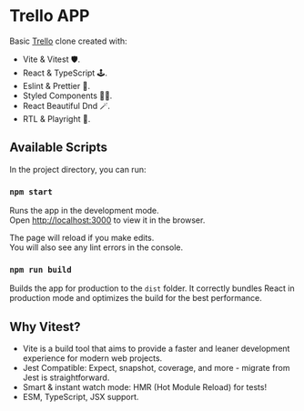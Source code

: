 # Trello APP

Basic [Trello](https://trello.com) clone created with:

- Vite & Vitest 🛡.
- React & TypeScript 🕹.
- Eslint & Prettier 🧹.
- Styled Components 💅🏻.
- React Beautiful Dnd 🪄.
- RTL & Playright 🧪.

## Available Scripts

In the project directory, you can run:

### `npm start`

Runs the app in the development mode.\
Open [http://localhost:3000](http://localhost:3000) to view it in the browser.

The page will reload if you make edits.\
You will also see any lint errors in the console.

### `npm run build`

Builds the app for production to the `dist` folder.
It correctly bundles React in production mode and optimizes the build for the best performance.

## Why Vitest?

- Vite is a build tool that aims to provide a faster and leaner development experience for modern web projects.
- Jest Compatible: Expect, snapshot, coverage, and more - migrate from Jest is straightforward.
- Smart & instant watch mode: HMR (Hot Module Reload) for tests!
- ESM, TypeScript, JSX support.
